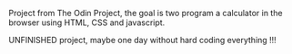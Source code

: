 Project from The Odin Project, the goal is two program a calculator in the browser using HTML, CSS and javascript.

UNFINISHED project, maybe one day without hard coding everything !!!
